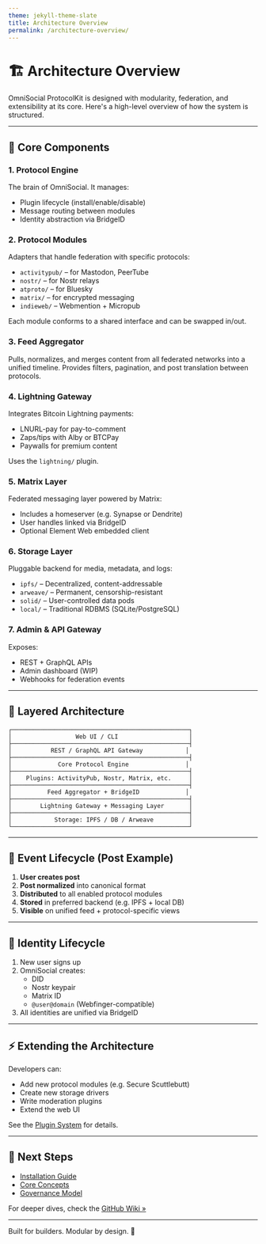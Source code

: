 ```yaml
---
theme: jekyll-theme-slate
title: Architecture Overview
permalink: /architecture-overview/
---
```


# 🏗️ Architecture Overview

OmniSocial ProtocolKit is designed with modularity, federation, and extensibility at its core. Here's a high-level overview of how the system is structured.

---

## 🔧 Core Components

### 1. **Protocol Engine**
The brain of OmniSocial. It manages:
- Plugin lifecycle (install/enable/disable)
- Message routing between modules
- Identity abstraction via BridgeID

### 2. **Protocol Modules**
Adapters that handle federation with specific protocols:
- `activitypub/` – for Mastodon, PeerTube
- `nostr/` – for Nostr relays
- `atproto/` – for Bluesky
- `matrix/` – for encrypted messaging
- `indieweb/` – Webmention + Micropub

Each module conforms to a shared interface and can be swapped in/out.

### 3. **Feed Aggregator**
Pulls, normalizes, and merges content from all federated networks into a unified timeline. Provides filters, pagination, and post translation between protocols.

### 4. **Lightning Gateway**
Integrates Bitcoin Lightning payments:
- LNURL-pay for pay-to-comment
- Zaps/tips with Alby or BTCPay
- Paywalls for premium content

Uses the `lightning/` plugin.

### 5. **Matrix Layer**
Federated messaging layer powered by Matrix:
- Includes a homeserver (e.g. Synapse or Dendrite)
- User handles linked via BridgeID
- Optional Element Web embedded client

### 6. **Storage Layer**
Pluggable backend for media, metadata, and logs:
- `ipfs/` – Decentralized, content-addressable
- `arweave/` – Permanent, censorship-resistant
- `solid/` – User-controlled data pods
- `local/` – Traditional RDBMS (SQLite/PostgreSQL)

### 7. **Admin & API Gateway**
Exposes:
- REST + GraphQL APIs
- Admin dashboard (WIP)
- Webhooks for federation events

---

## 🧱 Layered Architecture

```
┌──────────────────────────────────────────────────┐
│                  Web UI / CLI                    │
├──────────────────────────────────────────────────┤
│           REST / GraphQL API Gateway            │
├──────────────────────────────────────────────────┤
│             Core Protocol Engine                │
├──────────────────────────────────────────────────┤
│    Plugins: ActivityPub, Nostr, Matrix, etc.     │
├──────────────────────────────────────────────────┤
│          Feed Aggregator + BridgeID             │
├──────────────────────────────────────────────────┤
│        Lightning Gateway + Messaging Layer       │
├──────────────────────────────────────────────────┤
│            Storage: IPFS / DB / Arweave          │
└──────────────────────────────────────────────────┘
```

---

## 🔁 Event Lifecycle (Post Example)

1. **User creates post**
2. **Post normalized** into canonical format
3. **Distributed** to all enabled protocol modules
4. **Stored** in preferred backend (e.g. IPFS + local DB)
5. **Visible** on unified feed + protocol-specific views

---

## 🔐 Identity Lifecycle

1. New user signs up
2. OmniSocial creates:
   - DID
   - Nostr keypair
   - Matrix ID
   - `@user@domain` (Webfinger-compatible)
3. All identities are unified via BridgeID

---

## ⚡ Extending the Architecture

Developers can:
- Add new protocol modules (e.g. Secure Scuttlebutt)
- Create new storage drivers
- Write moderation plugins
- Extend the web UI

See the [Plugin System](./plugins--extensibility/) for details.

---

## 📖 Next Steps
- [Installation Guide](./installation-guide/)
- [Core Concepts](./core-concepts/)
- [Governance Model](./governance-model/)

For deeper dives, check the [GitHub Wiki »](https://github.com/beitmenotyou-com/OmniSocial-ProtocolKit/wiki/Architecture)

---

Built for builders. Modular by design. 🧩

